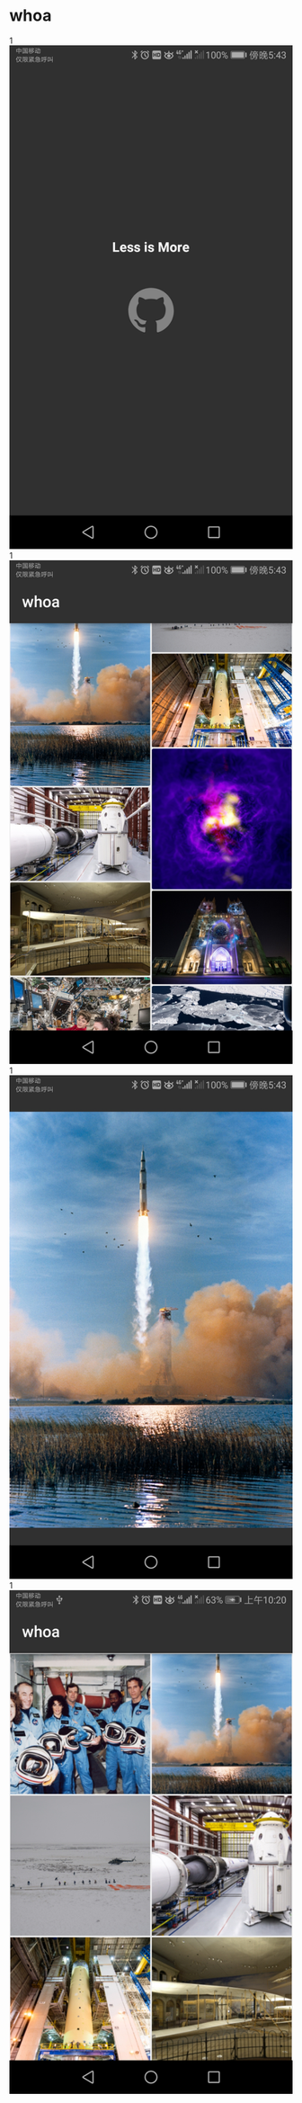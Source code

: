 # whoa

1![image](https://github.com/linc2017/whoa/blob/master/Screenshot_20190126-174319.jpg)
1![image](https://github.com/linc2017/whoa/blob/master/Screenshot_20190126-174328.jpg)
1![image](https://github.com/linc2017/whoa/blob/master/Screenshot_20190126-174341.jpg)
1![image](https://github.com/linc2017/whoa/blob/master/Screenshot_20190129-102037.jpg)
